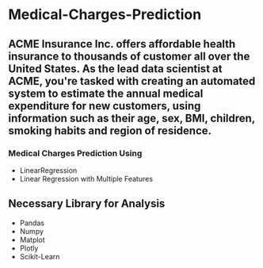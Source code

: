 # Medical-Charges-Prediction
## ACME Insurance Inc. offers affordable health insurance to thousands of customer all over the United States. As the lead data scientist at ACME, you're tasked with creating an automated system to estimate the annual medical expenditure for new customers, using information such as their age, sex, BMI, children, smoking habits and region of residence.
### Medical Charges Prediction Using
- LinearRegression
- Linear Regression with Multiple Features

## Necessary Library for Analysis
- Pandas
- Numpy
- Matplot
- Plotly
- Scikit-Learn
